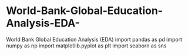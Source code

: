 # World-Bank-Global-Education-Analysis-EDA-
World Bank Global Education Analysis (EDA)
import pandas as pd
import numpy as np
import matplotlib.pyplot as plt
import seaborn as sns
